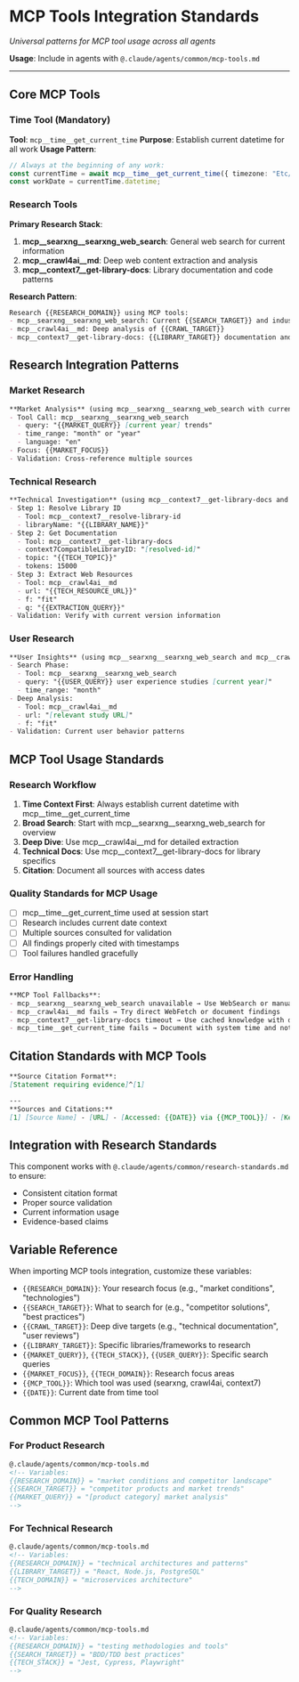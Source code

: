 # MCP Tools Integration Standards
*Universal patterns for MCP tool usage across all agents*

**Usage**: Include in agents with `@.claude/agents/common/mcp-tools.md`

---

## Core MCP Tools

### Time Tool (Mandatory)
**Tool**: `mcp__time__get_current_time`
**Purpose**: Establish current datetime for all work
**Usage Pattern**:
```typescript
// Always at the beginning of any work:
const currentTime = await mcp__time__get_current_time({ timezone: "Etc/UTC" });
const workDate = currentTime.datetime;
```

### Research Tools
**Primary Research Stack**:
1. **mcp__searxng__searxng_web_search**: General web search for current information
2. **mcp__crawl4ai__md**: Deep web content extraction and analysis
3. **mcp__context7__get-library-docs**: Library documentation and code patterns

**Research Pattern**:
```markdown
Research {{RESEARCH_DOMAIN}} using MCP tools:
- mcp__searxng__searxng_web_search: Current {{SEARCH_TARGET}} and industry trends
- mcp__crawl4ai__md: Deep analysis of {{CRAWL_TARGET}}
- mcp__context7__get-library-docs: {{LIBRARY_TARGET}} documentation and patterns
```

## Research Integration Patterns

### Market Research
```markdown
**Market Analysis** (using mcp__searxng__searxng_web_search with current date context):
- Tool Call: mcp__searxng__searxng_web_search
  - query: "{{MARKET_QUERY}} [current year] trends"
  - time_range: "month" or "year"
  - language: "en"
- Focus: {{MARKET_FOCUS}}
- Validation: Cross-reference multiple sources
```

### Technical Research
```markdown
**Technical Investigation** (using mcp__context7__get-library-docs and mcp__crawl4ai__md):
- Step 1: Resolve Library ID
  - Tool: mcp__context7__resolve-library-id
  - libraryName: "{{LIBRARY_NAME}}"
- Step 2: Get Documentation
  - Tool: mcp__context7__get-library-docs
  - context7CompatibleLibraryID: "[resolved-id]"
  - topic: "{{TECH_TOPIC}}"
  - tokens: 15000
- Step 3: Extract Web Resources
  - Tool: mcp__crawl4ai__md
  - url: "{{TECH_RESOURCE_URL}}"
  - f: "fit"
  - q: "{{EXTRACTION_QUERY}}"
- Validation: Verify with current version information
```

### User Research
```markdown
**User Insights** (using mcp__searxng__searxng_web_search and mcp__crawl4ai__md):
- Search Phase:
  - Tool: mcp__searxng__searxng_web_search
  - query: "{{USER_QUERY}} user experience studies [current year]"
  - time_range: "month"
- Deep Analysis:
  - Tool: mcp__crawl4ai__md
  - url: "[relevant study URL]"
  - f: "fit"
- Validation: Current user behavior patterns
```

## MCP Tool Usage Standards

### Research Workflow
1. **Time Context First**: Always establish current datetime with mcp__time__get_current_time
2. **Broad Search**: Start with mcp__searxng__searxng_web_search for overview
3. **Deep Dive**: Use mcp__crawl4ai__md for detailed extraction
4. **Technical Docs**: Use mcp__context7__get-library-docs for library specifics
5. **Citation**: Document all sources with access dates

### Quality Standards for MCP Usage
- [ ] mcp__time__get_current_time used at session start
- [ ] Research includes current date context
- [ ] Multiple sources consulted for validation
- [ ] All findings properly cited with timestamps
- [ ] Tool failures handled gracefully

### Error Handling
```markdown
**MCP Tool Fallbacks**:
- mcp__searxng__searxng_web_search unavailable → Use WebSearch or manual research
- mcp__crawl4ai__md fails → Try direct WebFetch or document findings
- mcp__context7__get-library-docs timeout → Use cached knowledge with disclaimer
- mcp__time__get_current_time fails → Document with system time and note
```

## Citation Standards with MCP Tools
```markdown
**Source Citation Format**:
[Statement requiring evidence]^[1]

---
**Sources and Citations:**
[1] [Source Name] - [URL] - [Accessed: {{DATE}} via {{MCP_TOOL}}] - [Key Finding]
```

## Integration with Research Standards
This component works with `@.claude/agents/common/research-standards.md` to ensure:
- Consistent citation format
- Proper source validation
- Current information usage
- Evidence-based claims

## Variable Reference
When importing MCP tools integration, customize these variables:
- `{{RESEARCH_DOMAIN}}`: Your research focus (e.g., "market conditions", "technologies")
- `{{SEARCH_TARGET}}`: What to search for (e.g., "competitor solutions", "best practices")
- `{{CRAWL_TARGET}}`: Deep dive targets (e.g., "technical documentation", "user reviews")
- `{{LIBRARY_TARGET}}`: Specific libraries/frameworks to research
- `{{MARKET_QUERY}}`, `{{TECH_STACK}}`, `{{USER_QUERY}}`: Specific search queries
- `{{MARKET_FOCUS}}`, `{{TECH_DOMAIN}}`: Research focus areas
- `{{MCP_TOOL}}`: Which tool was used (searxng, crawl4ai, context7)
- `{{DATE}}`: Current date from time tool

## Common MCP Tool Patterns

### For Product Research
```markdown
@.claude/agents/common/mcp-tools.md
<!-- Variables:
{{RESEARCH_DOMAIN}} = "market conditions and competitor landscape"
{{SEARCH_TARGET}} = "competitor products and market trends"
{{MARKET_QUERY}} = "[product category] market analysis"
-->
```

### For Technical Research
```markdown
@.claude/agents/common/mcp-tools.md
<!-- Variables:
{{RESEARCH_DOMAIN}} = "technical architectures and patterns"
{{LIBRARY_TARGET}} = "React, Node.js, PostgreSQL"
{{TECH_DOMAIN}} = "microservices architecture"
-->
```

### For Quality Research
```markdown
@.claude/agents/common/mcp-tools.md
<!-- Variables:
{{RESEARCH_DOMAIN}} = "testing methodologies and tools"
{{SEARCH_TARGET}} = "BDD/TDD best practices"
{{TECH_STACK}} = "Jest, Cypress, Playwright"
-->
```
